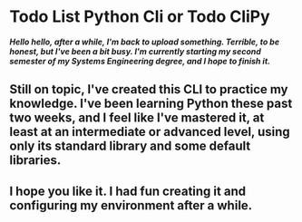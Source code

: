 # Todo List Python Cli or Todo CliPy

***Hello hello, after a while, I'm back to upload something. Terrible, to be honest, but I've been a bit busy. I'm currently starting my second semester of my Systems Engineering degree, and I hope to finish it.***

## Still on topic, I've created this CLI to practice my knowledge. I've been learning Python these past two weeks, and I feel like I've mastered it, at least at an intermediate or advanced level, using only its standard library and some default libraries.

## I hope you like it. I had fun creating it and configuring my environment after a while.